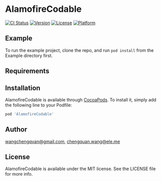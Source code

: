 # AlamofireCodable

[![CI Status](http://img.shields.io/travis/wangchengqvan@gmail.com/AlamofireCodable.svg?style=flat)](https://travis-ci.org/wangchengqvan@gmail.com/AlamofireCodable)
[![Version](https://img.shields.io/cocoapods/v/AlamofireCodable.svg?style=flat)](http://cocoapods.org/pods/AlamofireCodable)
[![License](https://img.shields.io/cocoapods/l/AlamofireCodable.svg?style=flat)](http://cocoapods.org/pods/AlamofireCodable)
[![Platform](https://img.shields.io/cocoapods/p/AlamofireCodable.svg?style=flat)](http://cocoapods.org/pods/AlamofireCodable)

## Example

To run the example project, clone the repo, and run `pod install` from the Example directory first.

## Requirements

## Installation

AlamofireCodable is available through [CocoaPods](http://cocoapods.org). To install
it, simply add the following line to your Podfile:

```ruby
pod 'AlamofireCodable'
```

## Author

wangchengqvan@gmail.com, chengquan.wang@ele.me

## License

AlamofireCodable is available under the MIT license. See the LICENSE file for more info.
